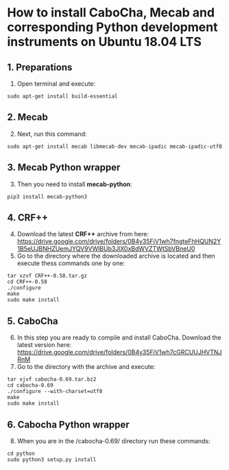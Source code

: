 # How to install CaboCha, Mecab and corresponding Python development instruments on Ubuntu 18.04 LTS
## 1. Preparations
1. Open terminal and execute:
```
sudo apt-get install build-essential
```
## 2. Mecab
2. Next, run this command:
```
sudo apt-get install mecab libmecab-dev mecab-ipadic mecab-ipadic-utf8
```
## 3. Mecab Python wrapper
3. Then you need to install **mecab-python**:
```
pip3 install mecab-python3
```
## 4. CRF++
4. Download the latest **CRF++** archive from here:
https://drive.google.com/drive/folders/0B4y35FiV1wh7fngteFhHQUN2Y1B5eUJBNHZUemJYQV9VWlBUb3JlX0xBdWVZTWtSbVBneU0
5. Go to the directory where the downloaded archive is located and then execute thess commands one by one:
```
tar xzvf CRF++-0.58.tar.gz
cd CRF++-0.58
./configure
make
sudo make install
```
## 5. CaboCha
6. In this step you are ready to compile and install CaboCha. Download the latest version here:
https://drive.google.com/drive/folders/0B4y35FiV1wh7cGRCUUJHVTNJRnM
7.  Go to the directory with the archive and execute:
```
tar xjvf cabocha-0.69.tar.bz2
cd cabocha-0.69
./configure --with-charset=utf8
make
sudo make install
```
## 6. Cabocha Python wrapper
8. When you are in the /cabocha-0.69/ directory run these commands:
```
cd python
sudo python3 setup.py install
```


